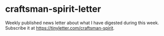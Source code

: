# craftsman-spirit-letter

Weekly published news letter about what I have digested during this week.  
Subscribe it at https://tinyletter.com/craftsman-spirit.
